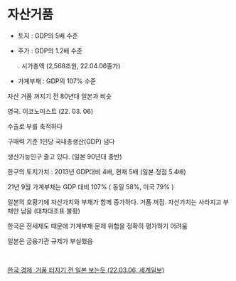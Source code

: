 # 자산거품

- 토지 : GDP의 5배 수준 

- 주가 : GDP의 1.2배 수준

  . 시가총액 (2,568조원, 22.04.06종가)

- 가계부채 : GDP의 107% 수준

 

자산 거품 꺼지기 전 80년대 일본과 비슷
 

영국. 이코노미스트 (22. 03. 06)

 

수출로 부를 축적하다

구매력 기준 1인당 국내총생산(GDP) 넘다

생산가능인구 줄고 있다. (일본 90년대 중반)

 

한구의 토지가치 : 2013년 GDP대비 4배, 현재 5배  (일본 정점 5.4배)

21년 9월 가계부채는 GDP 대비 107%  ( 동일 58%,  미국 79% )

일본의 호황기에 자산가치와 부채가 함께 증가하다.   거품 꺼짐.   자산가치는 사라지고 부채만 남음 (대차대조표 불황)

 

한국은 전세제도 때문에 가계부채 문제 위험을 정확히 평가하기 어려움

일본은 금융기관 규제가 부실했음 


<br> 
 
[한국 경제, 거품 터지기 전 일본 보는듯 (22.03.06, 세계일보)](https://www.sedaily.com/NewsView/263BA5OP3R)